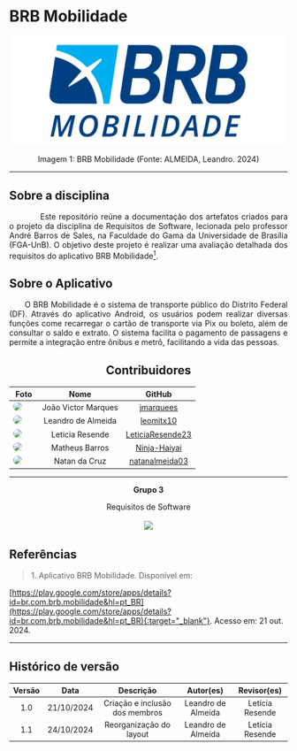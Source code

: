 # BRB Mobilidade

<p align="center">
    <img src="assets/BRBMobilidade.jpeg" width="500">
</p>

<center> 
    <figcaption>Imagem 1: BRB Mobilidade (Fonte: ALMEIDA, Leandro. 2024)</figcaption>
</center>

<hr/>

## Sobre a disciplina

<p align="justify">&emsp;&emsp;  Este repositório reúne a documentação dos artefatos criados para o projeto da disciplina de Requisitos de Software, lecionada pelo professor André Barros de Sales, na Faculdade do Gama da Universidade de Brasília (FGA-UnB). O objetivo deste projeto é realizar uma avaliação detalhada dos requisitos do aplicativo BRB Mobilidade<a href="#1"><sup>1</sup></a>.</p>

## Sobre o Aplicativo

<p align="justify">&emsp;&emsp;O BRB Mobilidade é o sistema de transporte público do Distrito Federal (DF). Através do aplicativo Android, os usuários podem realizar diversas funções come recarregar o cartão de transporte via Pix ou boleto, além de consultar o saldo e extrato. O sistema facilita o pagamento de passagens e permite a integração entre ônibus e metrô, facilitando a vida das pessoas.</p>

<center>

## Contribuidores

|                                                                                          **Foto**                                                                                          |         **Nome**         |                       **GitHub**                        |
| :----------------------------------------------------------------------------------------------------------------------------------------------------------------------------------------: | :----------------------: | :-----------------------------------------------------: |
|    <a href="https://github.com/jmarquees"><img src="https://avatars.githubusercontent.com/u/110431920?v=4" height="auto" width="90" style="border-radius:50%"></a> &nbsp; &nbsp; &nbsp;     | João Victor Marques |        [jmarquees](https://github.com/jmarquees)        |
|    <a href="https://github.com/leomitx10"><img src="https://avatars.githubusercontent.com/u/90487905?v=4" height="auto" width="90" style="border-radius:50%"></a> &nbsp; &nbsp; &nbsp;    |   Leandro de Almeida    |       [leomitx10](https://github.com/leomitx10)       |
|    <a href="https://github.com/LeticiaResende23"><img src="https://avatars.githubusercontent.com/u/89492943?v=4" height="auto" width="90" style="border-radius:50%"></a> &nbsp; &nbsp; &nbsp;     | Leticia Resende |        [LeticiaResende23](https://github.com/LeticiaResende23)        |
|    <a href="https://github.com/Ninja-Haiyai"><img src="https://avatars.githubusercontent.com/u/73038704?v=4" height="auto" width="90" style="border-radius:50%"></a> &nbsp; &nbsp; &nbsp;     | Matheus Barros |        [Ninja-Haiyai](https://github.com/Ninja-Haiyai)        |
|    <a href="https://github.com/natanalmeida03"><img src="https://avatars.githubusercontent.com/u/61543235?v=4" height="auto" width="90" style="border-radius:50%"></a> &nbsp; &nbsp; &nbsp;     | Natan da Cruz   |        [natanalmeida03](https://github.com/natanalmeida03)        |

<hr/>
<p align="center"><b>Grupo 3</b></p>
<p align="center">Requisitos de Software<br /><br />
<a href="https://fga.unb.br" target="_blank"><img width="230"src="https://4.bp.blogspot.com/-0aa6fAFnSnA/VzICtBQgciI/AAAAAAAARn4/SxVsQPFNeE0fxkCPVgMWbhd5qIEAYCMbwCLcB/s1600/unb-gama.png"></a>
</p>


</center>

## Referências

</center>

> <p id="1">1. Aplicativo BRB Mobilidade. Disponível em: 
   [https://play.google.com/store/apps/details?id=br.com.brb.mobilidade&hl=pt_BR](https://play.google.com/store/apps/details?id=br.com.brb.mobilidade&hl=pt_BR){:target="_blank"}. 
   Acesso em: 21 out. 2024.
</p>


---

## Histórico de versão

<center>

| Versão |    Data    |      Descrição       |       Autor(es)       |     Revisor(es)     |
| :-----: | :--------: | :------------------: | :-------------------: | :-----------------: |
|  1.0   | 21/10/2024 | Criação e inclusão dos membros | Leandro de Almeida | Letícia Resende  |
|  1.1   | 24/10/2024 | Reorganização do layout  | Leandro de Almeida | Letícia Resende  |

</center>